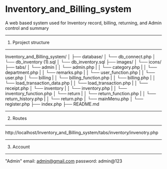 Inventory_and_Billing_system
===================

A web based system used for Inventory record, billing, returning, and Admin control and summary

---------------------------------------------------------
1. Pproject structure
---------------------------------------------------------
Inventory_and_Billing_system/
│
├── database/
│   └── db_connect.php
│   └── db_inventory (1).sql
│   └── db_inventory.sql
├── images/
│   └── icons/
├── tabs/
│   └── admin
|   │   └── admin.php
|   │   └── category.php
|   │   └── department.php
|   │   └── remarks.php
|   │   └── user_function.php
|   │   └── user.php
│   └── billing
|   │   └── billing_function.php
|   │   └── billing.php
|   │   └── load_transaction_data.php
|   │   └── load_transaction.php
|   │   └── receipt.php
│   └── inventory
|   │   └── inventory.php
|   │   └── inventory_function.php
│   └── return
|   │   └── return_function.php
|   │   └── return_history.php
|   │   └── return.php
│   └── mainMenu.php
│   └── register.php
├── index.php
├── README.md

--------------------------------------------------------
2. Routes
--------------------------------------------------------
http://localhost/Inventory_and_Billing_system/tabs/inventory/invenotry.php

--------------------------------------------------------
3. Account
--------------------------------------------------------
"Admin"
email: admin@gmail.com
password: admin@123

